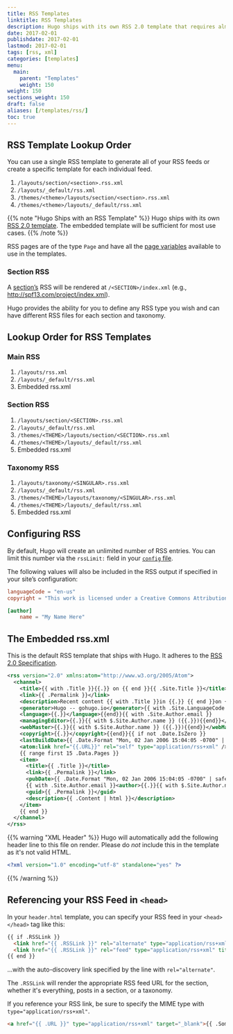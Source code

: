 ```yaml
---
title: RSS Templates
linktitle: RSS Templates
description: Hugo ships with its own RSS 2.0 template that requires almost no configuration, or you can create your own RSS templates.
date: 2017-02-01
publishdate: 2017-02-01
lastmod: 2017-02-01
tags: [rss, xml]
categories: [templates]
menu:
  main:
    parent: "Templates"
    weight: 150
weight: 150
sections_weight: 150
draft: false
aliases: [/templates/rss/]
toc: true
---
```


## RSS Template Lookup Order

You can use a single RSS template to generate all of your RSS feeds or create a specific template for each individual feed.

1. `/layouts/section/<section>.rss.xml`
2. `/layouts/_default/rss.xml`
3. `/themes/<theme>/layouts/section/<section>.rss.xml`
4. `/themes/<theme>/layouts/_default/rss.xml`

{{% note "Hugo Ships with an RSS Template" %}}
Hugo ships with its own [RSS 2.0 template](#the-embedded-rss-xml). The embedded template will be sufficient for most use cases.
{{% /note %}}

RSS pages are of the type `Page` and have all the [page variables](/layout/variables/) available to use in the templates.

### Section RSS

A [section’s][section] RSS will be rendered at `/<SECTION>/index.xml` (e.g., http://spf13.com/project/index.xml).

Hugo provides the ability for you to define any RSS type you wish and can have different RSS files for each section and taxonomy.

## Lookup Order for RSS Templates

### Main RSS

1. `/layouts/rss.xml`
2. `/layouts/_default/rss.xml`
3.  Embedded rss.xml

### Section RSS

1. `/layouts/section/<SECTION>.rss.xml`
2. `/layouts/_default/rss.xml`
3. `/themes/<THEME>/layouts/section/<SECTION>.rss.xml`
4. `/themes/<THEME>/layouts/_default/rss.xml`
5. Embedded rss.xml

### Taxonomy RSS

1. `/layouts/taxonomy/<SINGULAR>.rss.xml`
2. `/layouts/_default/rss.xml`
3. `/themes/<THEME>/layouts/taxonomy/<SINGULAR>.rss.xml`
4. `/themes/<THEME>/layouts/_default/rss.xml`
5. Embedded rss.xml

## Configuring RSS

By default, Hugo will create an unlimited number of RSS entries. You can limit this number via the `rssLimit:` field in your [`config` file](/getting-started/configuration/).

The following values will also be included in the RSS output if specified in your site’s configuration:

```toml
languageCode = "en-us"
copyright = "This work is licensed under a Creative Commons Attribution-ShareAlike 4.0 International License."

[author]
    name = "My Name Here"
```

## The Embedded rss.xml

This is the default RSS template that ships with Hugo. It adheres to the [RSS 2.0 Specification][RSS 2.0].

```xml
<rss version="2.0" xmlns:atom="http://www.w3.org/2005/Atom">
  <channel>
    <title>{{ with .Title }}{{.}} on {{ end }}{{ .Site.Title }}</title>
    <link>{{ .Permalink }}</link>
    <description>Recent content {{ with .Title }}in {{.}} {{ end }}on {{ .Site.Title }}</description>
    <generator>Hugo -- gohugo.io</generator>{{ with .Site.LanguageCode }}
    <language>{{.}}</language>{{end}}{{ with .Site.Author.email }}
    <managingEditor>{{.}}{{ with $.Site.Author.name }} ({{.}}){{end}}</managingEditor>{{end}}{{ with .Site.Author.email }}
    <webMaster>{{.}}{{ with $.Site.Author.name }} ({{.}}){{end}}</webMaster>{{end}}{{ with .Site.Copyright }}
    <copyright>{{.}}</copyright>{{end}}{{ if not .Date.IsZero }}
    <lastBuildDate>{{ .Date.Format "Mon, 02 Jan 2006 15:04:05 -0700" | safeHTML }}</lastBuildDate>{{ end }}
    <atom:link href="{{.URL}}" rel="self" type="application/rss+xml" />
    {{ range first 15 .Data.Pages }}
    <item>
      <title>{{ .Title }}</title>
      <link>{{ .Permalink }}</link>
      <pubDate>{{ .Date.Format "Mon, 02 Jan 2006 15:04:05 -0700" | safeHTML }}</pubDate>
      {{ with .Site.Author.email }}<author>{{.}}{{ with $.Site.Author.name }} ({{.}}){{end}}</author>{{end}}
      <guid>{{ .Permalink }}</guid>
      <description>{{ .Content | html }}</description>
    </item>
    {{ end }}
  </channel>
</rss>
```

{{% warning "XML Header" %}}
Hugo will automatically add the following header line to this file on render. Please do *not* include this in the template as it's not valid HTML.
```xml
<?xml version="1.0" encoding="utf-8" standalone="yes" ?>
```
{{% /warning %}}

## Referencing your RSS Feed in `<head>`

In your `header.html` template, you can specify your RSS feed in your `<head></head>` tag like this:

```html
{{ if .RSSLink }}
  <link href="{{ .RSSLink }}" rel="alternate" type="application/rss+xml" title="{{ .Site.Title }}" />
  <link href="{{ .RSSLink }}" rel="feed" type="application/rss+xml" title="{{ .Site.Title }}" />
{{ end }}
```

...with the auto-discovery link specified by the line with `rel="alternate"`.

The `.RSSLink` will render the appropriate RSS feed URL for the section, whether it's everything, posts in a section, or a taxonomy.

If you reference your RSS link, be sure to specify the MIME type with `type="application/rss+xml"`.

```html
<a href="{{ .URL }}" type="application/rss+xml" target="_blank">{{ .SomeText }}</a>
```

[config]: /getting-started/configuration/
[embedded]: #the-embedded-rss-xml
[RSS 2.0]: http://cyber.law.harvard.edu/rss/rss.html "RSS 2.0 Specification"
[section]: /content-management/sections/